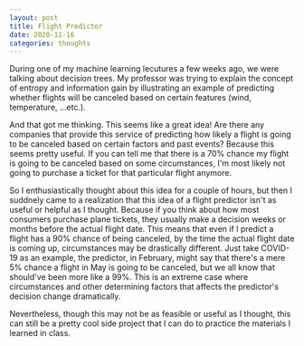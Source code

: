 ```yaml
---
layout: post
title: Flight Predictor
date: 2020-11-16 
categories: thoughts
---
```


During one of my machine learning lecutures a few weeks ago, we were talking about decision trees. My professor was trying to explain the concept of entropy and information gain by illustrating an example of predicting whether flights will be canceled based on certain features (wind, temperature, ...etc.).

And that got me thinking. This seems like a great idea! Are there any companies that provide this service of predicting how likely a flight is going to be canceled based on certain factors and past events? Because this seems pretty useful. If you can tell me that there is a 70% chance my flight is going to be canceled based on some circumstances, I'm most likely not going to purchase a ticket for that particular flight anymore.

So I enthusiastically thought about this idea for a couple of hours, but then I suddnely came to a realization that this idea of a flight predictor isn't as useful or helpful as I thought. Because if you think about how most consumers purchase plane tickets, they usually make a decision weeks or months before the actual flight date. This means that even if I predict a flight has a 90% chance of being canceled, by the time the actual flight date is coming up, circumstances may be drastically different. Just take COVID-19 as an example, the predictor, in February, might say that there's a mere 5% chance a flight in May is going to be canceled, but we all know that should've been more like a 99%. This is an extreme case where circumstances and other determining factors that affects the predictor's decision change dramatically.

Nevertheless, though this may not be as feasible or useful as I thought, this can still be a pretty cool side project that I can do to practice the materials I learned in class.
